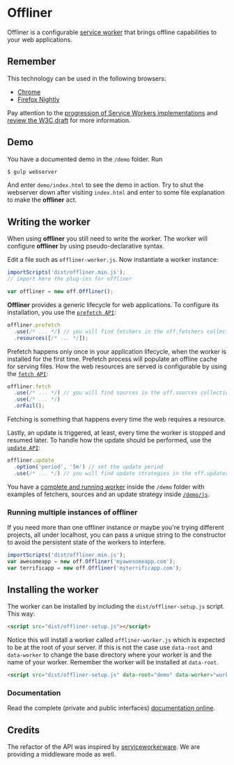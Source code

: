 
# Offliner
Offliner is a configurable [service worker](http://www.html5rocks.com/en/tutorials/service-worker/introduction/?redirect_from_locale=ja) that brings offline capabilities to your web applications.

## Remember

This technology can be used in the following browsers:
  * [Chrome](https://www.google.com/chrome/)
  * [Firefox Nightly](https://nightly.mozilla.org/)

Pay attention to the [progression of Service Workers implementations](https://jakearchibald.github.io/isserviceworkerready/) and [review the W3C draft](http://www.w3.org/TR/2014/WD-service-workers-20141118/) for more information.

## Demo

You have a documented demo in the `/demo` folder. Run

```bash
$ gulp webserver
```

And enter `demo/index.html` to see the demo in action. Try to shut the webserver down after visiting `index.html` and enter to some file explanation to make the **offliner** act.

## Writing the worker

When using **offliner** you still need to write the worker. The worker will configure **offliner** by using pseudo-declarative syntax.

Edit a file such as `offliner-worker.js`. Now instantiate a worker instance:

```js
importScripts('dist/offliner.min.js');
// import here the plug-ins for offliner

var offliner = new off.Offliner();
```

**Offliner** provides a generic lifecycle for web applications. To configure its installation, you use the [`prefetch API`](https://cdn.rawgit.com/lodr/offliner/concept/docs/classes/PrefetchConfig.html):

```js
offliner.prefetch
  .use(/* ... */) // you will find fetchers in the off.fetchers collection
  .resources([/* ... */]);
```

Prefetch happens only once in your application lifecycle, when the worker is installed for the first time. Prefetch process will populate an offline cache for serving files. How the web resources are served is configurable by using the [`fetch API`](https://cdn.rawgit.com/lodr/offliner/concept/docs/classes/FetchConfig.html):

```js
offliner.fetch
  .use(/* ... */) // you will find sources in the off.sources collection
  .use(/* ... */)
  .orFail();
```

Fetching is something that happens every time the web requires a resource.

Lastly, an update is triggered, at least, every time the worker is stopped and resumed later. To handle how the update should be performed, use the [`update API`](https://cdn.rawgit.com/lodr/offliner/concept/docs/classes/UpdateConfig.html):

```js
offliner.update
  .option('period', '5m') // set the update period
  .use(/* ... */) // you will find update strategies in the off.updaters collection
```

You have a [complete and running worker](https://github.com/lodr/offliner/blob/concept/demo/worker.js) inside the `/demo` folder with examples of fetchers, sources and an update strategy inside [`/demo/js`](https://github.com/lodr/offliner/tree/concept/demo/js).

### Running multiple instances of offliner

If you need more than one offliner instance or maybe you're trying different projects, all under localhost, you can pass a unique string to the constructor to avoid the persistent state of the workers to interfere.

```js
importScripts('dist/offliner.min.js');
var awesomeapp = new off.Offliner('myawesomeapp.com');
var terrificapp = new off.Offliner('myterrificapp.com');
```

## Installing the worker

The worker can be installed by including the `dist/offliner-setup.js` script. This way:

```html
<script src="dist/offliner-setup.js"></script>
```

Notice this will install a worker called `offliner-worker.js` which is expected to be at the root of your server. If this is not the case use `data-root` and `data-worker` to change the base directory where your worker is and the name of your worker. Remember the worker will be installed at `data-root`.

```html
<script src="dist/offliner-setup.js" data-root="demo" data-worker="worker.js"></script>
```

### Documentation

Read the complete (private and public interfaces) [documentation online](https://rawgit.com/lodr/offliner/concept/docs/index.html).

## Credits

The refactor of the API was inspired by [serviceworkerware](https://github.com/arcturus/serviceworkerware). We are providing a middleware mode as well.
